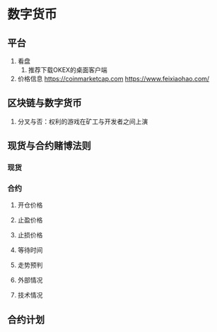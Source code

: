 # 数字货币
## 平台
1. 看盘
    1. 推荐下载OKEX的桌面客户端
2. 价格信息
https://coinmarketcap.com
https://www.feixiaohao.com/

## 区块链与数字货币
1. 分叉与否：权利的游戏在矿工与开发者之间上演

## 现货与合约赌博法则
### 现货
### 合约
1. 开仓价格  
2. 止盈价格 
3. 止损价格 
4. 等待时间  

5. 走势预判

5. 外部情况 
7. 技术情况 

## 合约计划

